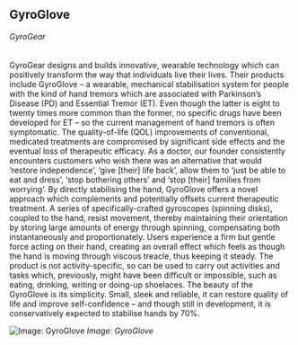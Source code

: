 ## GyroGlove
*GyroGear*
<br />
<br />
<br />
GyroGear designs and builds innovative, wearable technology which can positively transform the way that individuals live their lives. Their products include GyroGlove – a wearable, mechanical stabilisation system for people with the kind of hand tremors which are associated with Parkinson’s Disease (PD) and Essential Tremor (ET). Even though the latter is eight to twenty times more common than the former, no specific drugs have been developed for ET – so the current management of hand tremors is often symptomatic. The quality-of-life (QOL) improvements of conventional, medicated treatments are compromised by significant side effects and the eventual loss of therapeutic efficacy. As a doctor, our founder consistently encounters customers who wish there was an alternative that would ‘restore independence’, ‘give [their] life back’, allow them to ‘just be able to eat and dress’, ‘stop bothering others’ and ‘stop [their] families from worrying’.
By directly stabilising the hand, GyroGlove offers a novel approach which complements and potentially offsets current therapeutic treatment. A series of specifically-crafted gyroscopes (spinning disks), coupled to the hand, resist movement, thereby maintaining their orientation by storing large amounts of energy through spinning, compensating both instantaneously and proportionately. Users experience a firm but gentle force acting on their hand, creating an overall effect which feels as though the hand is moving through viscous treacle, thus keeping it steady. The product is not activity-specific, so can be used to carry out activities and tasks which, previously, might have been difficult or impossible, such as eating, drinking, writing or doing-up shoelaces. The beauty of the GyroGlove is its simplicity. Small, sleek and reliable, it can restore quality of life and improve self-confidence – and though still in development, it is conservatively expected to stabilise hands by 70%. 

![Image: GyroGlove](image/24.jpg)
*Image: GyroGlove*
